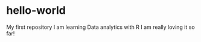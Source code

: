 # hello-world
My first repository
I am learning Data analytics with R
I am really loving it so far!
